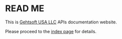 # READ ME

This is [Gehtsoft USA LLC](https://www.gehtsoftusa.com) APIs documentation website.

Please proceed to the [index page](https://gehtsoft-usa.github.io/index.html) for details.